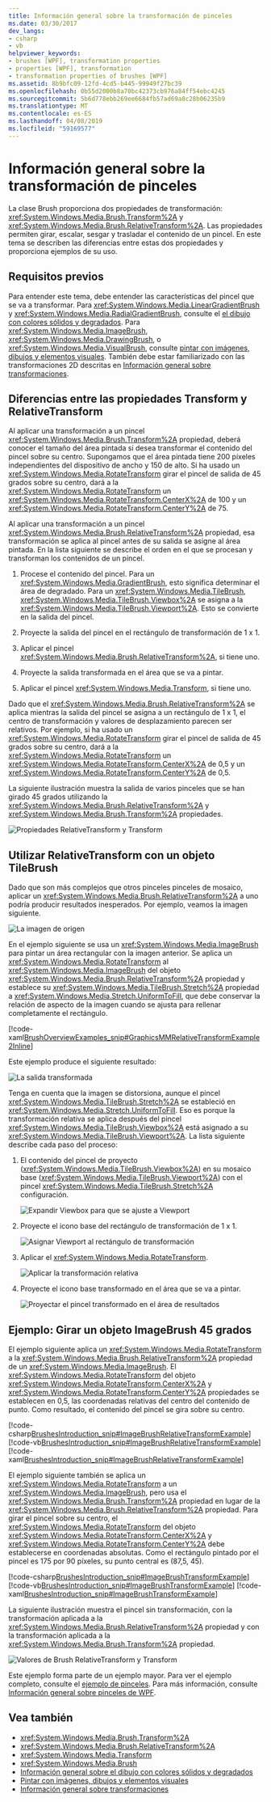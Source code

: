 ```yaml
---
title: Información general sobre la transformación de pinceles
ms.date: 03/30/2017
dev_langs:
- csharp
- vb
helpviewer_keywords:
- brushes [WPF], transformation properties
- properties [WPF], transformation
- transformation properties of brushes [WPF]
ms.assetid: 8b9bfc09-12fd-4cd5-b445-99949f27bc39
ms.openlocfilehash: 0b55d2000b8a70bc42373cb976a84ff54ebc4245
ms.sourcegitcommit: 5b6d778ebb269ee6684fb57ad69a8c28b06235b9
ms.translationtype: MT
ms.contentlocale: es-ES
ms.lasthandoff: 04/08/2019
ms.locfileid: "59169577"
---
```

# <a name="brush-transformation-overview"></a>Información general sobre la transformación de pinceles
La clase Brush proporciona dos propiedades de transformación: <xref:System.Windows.Media.Brush.Transform%2A> y <xref:System.Windows.Media.Brush.RelativeTransform%2A>. Las propiedades permiten girar, escalar, sesgar y trasladar el contenido de un pincel. En este tema se describen las diferencias entre estas dos propiedades y proporciona ejemplos de su uso.  
  
<a name="prerequisites"></a>   
## <a name="prerequisites"></a>Requisitos previos  
 Para entender este tema, debe entender las características del pincel que se va a transformar. Para <xref:System.Windows.Media.LinearGradientBrush> y <xref:System.Windows.Media.RadialGradientBrush>, consulte el [el dibujo con colores sólidos y degradados](painting-with-solid-colors-and-gradients-overview.md). Para <xref:System.Windows.Media.ImageBrush>, <xref:System.Windows.Media.DrawingBrush>, o <xref:System.Windows.Media.VisualBrush>, consulte [pintar con imágenes, dibujos y elementos visuales](painting-with-images-drawings-and-visuals.md). También debe estar familiarizado con las transformaciones 2D descritas en [Información general sobre transformaciones](transforms-overview.md).  
  
<a name="transformversusrelativetransform"></a>   
## <a name="differences-between-the-transform-and-relativetransform-properties"></a>Diferencias entre las propiedades Transform y RelativeTransform  
 Al aplicar una transformación a un pincel <xref:System.Windows.Media.Brush.Transform%2A> propiedad, deberá conocer el tamaño del área pintada si desea transformar el contenido del pincel sobre su centro. Supongamos que el área pintada tiene 200 píxeles independientes del dispositivo de ancho y 150 de alto.  Si ha usado un <xref:System.Windows.Media.RotateTransform> girar el pincel de salida de 45 grados sobre su centro, dará a la <xref:System.Windows.Media.RotateTransform> un <xref:System.Windows.Media.RotateTransform.CenterX%2A> de 100 y un <xref:System.Windows.Media.RotateTransform.CenterY%2A> de 75.  
  
 Al aplicar una transformación a un pincel <xref:System.Windows.Media.Brush.RelativeTransform%2A> propiedad, esa transformación se aplica al pincel antes de su salida se asigne al área pintada. En la lista siguiente se describe el orden en el que se procesan y transforman los contenidos de un pincel.  
  
1.  Procese el contenido del pincel. Para un <xref:System.Windows.Media.GradientBrush>, esto significa determinar el área de degradado. Para un <xref:System.Windows.Media.TileBrush>, <xref:System.Windows.Media.TileBrush.Viewbox%2A> se asigna a la <xref:System.Windows.Media.TileBrush.Viewport%2A>. Esto se convierte en la salida del pincel.  
  
2.  Proyecte la salida del pincel en el rectángulo de transformación de 1 x 1.  
  
3.  Aplicar el pincel <xref:System.Windows.Media.Brush.RelativeTransform%2A>, si tiene uno.  
  
4.  Proyecte la salida transformada en el área que se va a pintar.  
  
5.  Aplicar el pincel <xref:System.Windows.Media.Transform>, si tiene uno.  
  
 Dado que el <xref:System.Windows.Media.Brush.RelativeTransform%2A> se aplica mientras la salida del pincel se asigna a un rectángulo de 1 x 1, el centro de transformación y valores de desplazamiento parecen ser relativos. Por ejemplo, si ha usado un <xref:System.Windows.Media.RotateTransform> girar el pincel de salida de 45 grados sobre su centro, dará a la <xref:System.Windows.Media.RotateTransform> un <xref:System.Windows.Media.RotateTransform.CenterX%2A> de 0,5 y un <xref:System.Windows.Media.RotateTransform.CenterY%2A> de 0,5.  
  
 La siguiente ilustración muestra la salida de varios pinceles que se han girado 45 grados utilizando la <xref:System.Windows.Media.Brush.RelativeTransform%2A> y <xref:System.Windows.Media.Brush.Transform%2A> propiedades.  
  
 ![Propiedades RelativeTransform y Transform](./media/graphicsmm-brushrelativetransform-transform-small.png "graphicsmm_brushrelativetransform_transform_small")  
  
<a name="relativetransformandtilebrush"></a>   
## <a name="using-relativetransform-with-a-tilebrush"></a>Utilizar RelativeTransform con un objeto TileBrush  
 Dado que son más complejos que otros pinceles pinceles de mosaico, aplicar un <xref:System.Windows.Media.Brush.RelativeTransform%2A> a uno podría producir resultados inesperados. Por ejemplo, veamos la imagen siguiente.  
  
 ![La imagen de origen](./media/graphicsmm-reltransform-1-original-image.jpg "graphicsmm_reltransform_1_original_image")  
  
 En el ejemplo siguiente se usa un <xref:System.Windows.Media.ImageBrush> para pintar un área rectangular con la imagen anterior. Se aplica un <xref:System.Windows.Media.RotateTransform> al <xref:System.Windows.Media.ImageBrush> del objeto <xref:System.Windows.Media.Brush.RelativeTransform%2A> propiedad y establece su <xref:System.Windows.Media.TileBrush.Stretch%2A> propiedad a <xref:System.Windows.Media.Stretch.UniformToFill>, que debe conservar la relación de aspecto de la imagen cuando se ajusta para rellenar completamente el rectángulo.  
  
 [!code-xaml[BrushOverviewExamples_snip#GraphicsMMRelativeTransformExample2Inline](~/samples/snippets/xaml/VS_Snippets_Wpf/BrushOverviewExamples_snip/XAML/RelativeTransformIllustration.xaml#graphicsmmrelativetransformexample2inline)]  
  
 Este ejemplo produce el siguiente resultado:  
  
 ![La salida transformada](./media/graphicsmm-reltransform-6-output.png "graphicsmm_reltransform_6_output")  
  
 Tenga en cuenta que la imagen se distorsiona, aunque el pincel <xref:System.Windows.Media.TileBrush.Stretch%2A> se estableció en <xref:System.Windows.Media.Stretch.UniformToFill>. Eso es porque la transformación relativa se aplica después del pincel <xref:System.Windows.Media.TileBrush.Viewbox%2A> está asignado a su <xref:System.Windows.Media.TileBrush.Viewport%2A>. La lista siguiente describe cada paso del proceso:  
  
1.  El contenido del pincel de proyecto (<xref:System.Windows.Media.TileBrush.Viewbox%2A>) en su mosaico base (<xref:System.Windows.Media.TileBrush.Viewport%2A>) con el pincel <xref:System.Windows.Media.TileBrush.Stretch%2A> configuración.  
  
     ![Expandir Viewbox para que se ajuste a Viewport](./media/graphicsmm-reltransform-2-viewbox-to-viewport.png "graphicsmm_reltransform_2_viewbox_to_viewport")  
  
2.  Proyecte el icono base del rectángulo de transformación de 1 x 1.  
  
     ![Asignar Viewport al rectángulo de transformación](./media/graphicsmm-reltransform-3-output-to-transform.png "graphicsmm_reltransform_3_output_to_transform")  
  
3.  Aplicar el <xref:System.Windows.Media.RotateTransform>.  
  
     ![Aplicar la transformación relativa](./media/graphicsmm-reltransform-4-transform-rotate.png "graphicsmm_reltransform_4_transform_rotate")  
  
4.  Proyecte el icono base transformado en el área que se va a pintar.  
  
     ![Proyectar el pincel transformado en el área de resultados](./media/graphicsmm-reltransform-5-transform-to-output.png "graphicsmm_reltransform_5_transform_to_output")  
  
<a name="rotateexample"></a>   
## <a name="example-rotate-an-imagebrush-45-degrees"></a>Ejemplo: Girar un objeto ImageBrush 45 grados  
 El ejemplo siguiente aplica un <xref:System.Windows.Media.RotateTransform> a la <xref:System.Windows.Media.Brush.RelativeTransform%2A> propiedad de un <xref:System.Windows.Media.ImageBrush>. El <xref:System.Windows.Media.RotateTransform> del objeto <xref:System.Windows.Media.RotateTransform.CenterX%2A> y <xref:System.Windows.Media.RotateTransform.CenterY%2A> propiedades se establecen en 0,5, las coordenadas relativas del centro del contenido de punto. Como resultado, el contenido del pincel se gira sobre su centro.  
  
 [!code-csharp[BrushesIntroduction_snip#ImageBrushRelativeTransformExample](~/samples/snippets/csharp/VS_Snippets_Wpf/BrushesIntroduction_snip/CSharp/BrushTransformExample.cs#imagebrushrelativetransformexample)]
 [!code-vb[BrushesIntroduction_snip#ImageBrushRelativeTransformExample](~/samples/snippets/visualbasic/VS_Snippets_Wpf/BrushesIntroduction_snip/visualbasic/brushtransformexample.vb#imagebrushrelativetransformexample)]
 [!code-xaml[BrushesIntroduction_snip#ImageBrushRelativeTransformExample](~/samples/snippets/xaml/VS_Snippets_Wpf/BrushesIntroduction_snip/XAML/BrushTransformExample.xaml#imagebrushrelativetransformexample)]  
  
 El ejemplo siguiente también se aplica un <xref:System.Windows.Media.RotateTransform> a un <xref:System.Windows.Media.ImageBrush>, pero usa el <xref:System.Windows.Media.Brush.Transform%2A> propiedad en lugar de la <xref:System.Windows.Media.Brush.RelativeTransform%2A> propiedad. Para girar el pincel sobre su centro, el <xref:System.Windows.Media.RotateTransform> del objeto <xref:System.Windows.Media.RotateTransform.CenterX%2A> y <xref:System.Windows.Media.RotateTransform.CenterY%2A> debe establecerse en coordenadas absolutas. Como el rectángulo pintado por el pincel es 175 por 90 píxeles, su punto central es (87,5, 45).  
  
 [!code-csharp[BrushesIntroduction_snip#ImageBrushTransformExample](~/samples/snippets/csharp/VS_Snippets_Wpf/BrushesIntroduction_snip/CSharp/BrushTransformExample.cs#imagebrushtransformexample)]
 [!code-vb[BrushesIntroduction_snip#ImageBrushTransformExample](~/samples/snippets/visualbasic/VS_Snippets_Wpf/BrushesIntroduction_snip/visualbasic/brushtransformexample.vb#imagebrushtransformexample)]
 [!code-xaml[BrushesIntroduction_snip#ImageBrushTransformExample](~/samples/snippets/xaml/VS_Snippets_Wpf/BrushesIntroduction_snip/XAML/BrushTransformExample.xaml#imagebrushtransformexample)]  
  
 La siguiente ilustración muestra el pincel sin transformación, con la transformación aplicada a la <xref:System.Windows.Media.Brush.RelativeTransform%2A> propiedad y con la transformación aplicada a la <xref:System.Windows.Media.Brush.Transform%2A> propiedad.  
  
 ![Valores de Brush RelativeTransform y Transform](./media/wcpsdk-graphicsmm-transformandrelativetransform.png "wcpsdk_graphicsmm_transformandrelativetransform")  
  
 Este ejemplo forma parte de un ejemplo mayor. Para ver el ejemplo completo, consulte el [ejemplo de pinceles](https://go.microsoft.com/fwlink/?LinkID=159973). Para más información, consulte [Información general sobre pinceles de WPF](wpf-brushes-overview.md).  
  
## <a name="see-also"></a>Vea también

- <xref:System.Windows.Media.Brush.Transform%2A>
- <xref:System.Windows.Media.Brush.RelativeTransform%2A>
- <xref:System.Windows.Media.Transform>
- <xref:System.Windows.Media.Brush>
- [Información general sobre el dibujo con colores sólidos y degradados](painting-with-solid-colors-and-gradients-overview.md)
- [Pintar con imágenes, dibujos y elementos visuales](painting-with-images-drawings-and-visuals.md)
- [Información general sobre transformaciones](transforms-overview.md)
